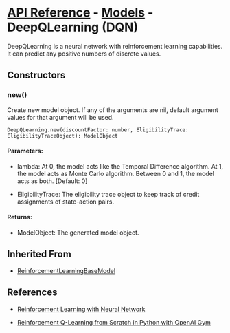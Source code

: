 # [API Reference](../../API.md) - [Models](../Models.md) - DeepQLearning (DQN)

DeepQLearning is a neural network with reinforcement learning capabilities. It can predict any positive numbers of discrete values.

## Constructors

### new()

Create new model object. If any of the arguments are nil, default argument values for that argument will be used.

```
DeepQLearning.new(discountFactor: number, EligibilityTrace: EligibilityTraceObject): ModelObject
```

#### Parameters:

* lambda: At 0, the model acts like the Temporal Difference algorithm. At 1, the model acts as Monte Carlo algorithm. Between 0 and 1, the model acts as both. [Default: 0]

* EligibilityTrace: The eligibility trace object to keep track of credit assignments of state-action pairs.

#### Returns:

* ModelObject: The generated model object.

## Inherited From

* [ReinforcementLearningBaseModel](ReinforcementLearningBaseModel.md)

## References

* [Reinforcement Learning with Neural Network](https://www.baeldung.com/cs/reinforcement-learning-neural-network)

* [Reinforcement Q-Learning from Scratch in Python with OpenAI Gym](https://www.learndatasci.com/tutorials/reinforcement-q-learning-scratch-python-openai-gym/)
